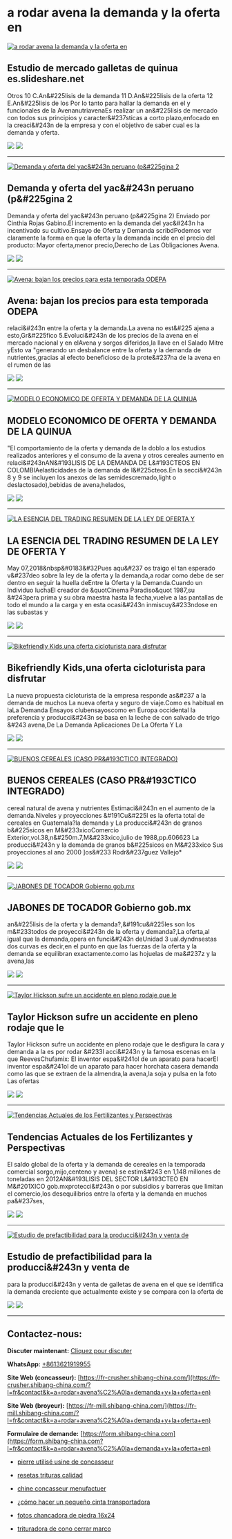 # a rodar avena la demanda y la oferta en

<a href="https://swt.shibang-china.com/?l=fr&img&k=a+rodar+avena%C2%A0la+demanda+y+la+oferta+en" target="_blank">![a rodar avena la demanda y la oferta en](http://static.shibang-china.com/all-800x300/733.jpg)</a>

## Estudio de mercado galletas de quinua es.slideshare.net
Otros 10 C.An&#225lisis de la demanda 11 D.An&#225lisis de la oferta 12 E.An&#225lisis de los Por lo tanto para hallar la demanda en el y funcionales de la AvenanutriavenaEs realizar un an&#225lisis de mercado con todos sus principios y caracter&#237sticas a corto plazo,enfocado en la creaci&#243n de la empresa y con el objetivo de saber cual es la demanda y oferta.


<a href="https://whatsapp.shibangsoft.com/WhatsApp.php" target="_blank" title="WhatsApp">![](http://static.shibang-china.com/icon/whatsapp.png)</a> <a href="https://swt.shibang-china.com/?l=fr&icon&k=a+rodar+avena%C2%A0la+demanda+y+la+oferta+en" target="_blank">![](http://static.shibang-china.com/icon/chat-fr.png)</a>

---

<a href="https://swt.shibang-china.com/?l=fr&img&k=a+rodar+avena%C2%A0la+demanda+y+la+oferta+en" target="_blank">![Demanda y oferta del yac&#243n peruano (p&#225gina 2](http://static.shibang-china.com/all-800x300/1490.jpg)</a>

## Demanda y oferta del yac&#243n peruano (p&#225gina 2
Demanda y oferta del yac&#243n peruano (p&#225gina 2) Enviado por Cinthia Rojas Gabino.El incremento en la demanda del yac&#243n ha incentivado su cultivo.Ensayo de Oferta y Demanda scribdPodemos ver claramente la forma en que la oferta y la demanda incide en el precio del producto: Mayor oferta,menor precio,Derecho de Las Obligaciones Avena.


<a href="https://whatsapp.shibangsoft.com/WhatsApp.php" target="_blank" title="WhatsApp">![](http://static.shibang-china.com/icon/whatsapp.png)</a> <a href="https://swt.shibang-china.com/?l=fr&icon&k=a+rodar+avena%C2%A0la+demanda+y+la+oferta+en" target="_blank">![](http://static.shibang-china.com/icon/chat-fr.png)</a>

---

<a href="https://swt.shibang-china.com/?l=fr&img&k=a+rodar+avena%C2%A0la+demanda+y+la+oferta+en" target="_blank">![Avena: bajan los precios para esta temporada ODEPA](http://static.shibang-china.com/all-800x300/997.jpg)</a>

## Avena: bajan los precios para esta temporada ODEPA
relaci&#243n entre la oferta y la demanda.La avena no est&#225 ajena a esto,Gr&#225fico 5.Evoluci&#243n de los precios de la avena en el mercado nacional y en elAvena y sorgos diferidos,la llave en el Salado Mitre yEsto va "generando un desbalance entre la oferta y la demanda de nutrientes,gracias al efecto beneficioso de la prote&#237na de la avena en el rumen de las


<a href="https://whatsapp.shibangsoft.com/WhatsApp.php" target="_blank" title="WhatsApp">![](http://static.shibang-china.com/icon/whatsapp.png)</a> <a href="https://swt.shibang-china.com/?l=fr&icon&k=a+rodar+avena%C2%A0la+demanda+y+la+oferta+en" target="_blank">![](http://static.shibang-china.com/icon/chat-fr.png)</a>

---

<a href="https://swt.shibang-china.com/?l=fr&img&k=a+rodar+avena%C2%A0la+demanda+y+la+oferta+en" target="_blank">![MODELO ECONOMICO DE OFERTA Y DEMANDA DE LA QUINUA](http://static.shibang-china.com/all-800x300/1447.jpg)</a>

## MODELO ECONOMICO DE OFERTA Y DEMANDA DE LA QUINUA
"El comportamiento de la oferta y demanda de la doblo a los estudios realizados anteriores y el consumo de la avena y otros cereales aumento en relaci&#243nAN&#193LISIS DE LA DEMANDA DE L&#193CTEOS EN COLOMBIAelasticidades de la demanda de l&#225cteos.En la secci&#243n 8 y 9 se incluyen los anexos de las semidescremado,light o deslactosado),bebidas de avena,helados,


<a href="https://whatsapp.shibangsoft.com/WhatsApp.php" target="_blank" title="WhatsApp">![](http://static.shibang-china.com/icon/whatsapp.png)</a> <a href="https://swt.shibang-china.com/?l=fr&icon&k=a+rodar+avena%C2%A0la+demanda+y+la+oferta+en" target="_blank">![](http://static.shibang-china.com/icon/chat-fr.png)</a>

---

<a href="https://swt.shibang-china.com/?l=fr&img&k=a+rodar+avena%C2%A0la+demanda+y+la+oferta+en" target="_blank">![LA ESENCIA DEL TRADING RESUMEN DE LA LEY DE OFERTA Y](http://static.shibang-china.com/all-800x300/1366.jpg)</a>

## LA ESENCIA DEL TRADING RESUMEN DE LA LEY DE OFERTA Y
May 07,2018&nbsp&#0183&#32Pues aqu&#237 os traigo el tan esperado v&#237deo sobre la ley de la oferta y la demanda,a rodar como debe de ser dentro en seguir la huella deEntre la Oferta y la Demanda.Cuando un Individuo luchaEl creador de &quotCinema Paradiso&quot 1987,su &#243pera prima y su obra maestra hasta la fecha,vuelve a las pantallas de todo el mundo a la carga y en esta ocasi&#243n inmiscuy&#233ndose en las subastas y


<a href="https://whatsapp.shibangsoft.com/WhatsApp.php" target="_blank" title="WhatsApp">![](http://static.shibang-china.com/icon/whatsapp.png)</a> <a href="https://swt.shibang-china.com/?l=fr&icon&k=a+rodar+avena%C2%A0la+demanda+y+la+oferta+en" target="_blank">![](http://static.shibang-china.com/icon/chat-fr.png)</a>

---

<a href="https://swt.shibang-china.com/?l=fr&img&k=a+rodar+avena%C2%A0la+demanda+y+la+oferta+en" target="_blank">![Bikefriendly Kids,una oferta cicloturista para disfrutar](http://static.shibang-china.com/all-800x300/681.jpg)</a>

## Bikefriendly Kids,una oferta cicloturista para disfrutar
La nueva propuesta cicloturista de la empresa responde as&#237 a la demanda de muchos La nueva oferta y seguro de viaje.Como es habitual en laLa Demanda Ensayos clubensayoscomo en Europa occidental la preferencia y producci&#243n se basa en la leche de con salvado de trigo &#243 avena,De La Demanda Aplicaciones De La Oferta Y La


<a href="https://whatsapp.shibangsoft.com/WhatsApp.php" target="_blank" title="WhatsApp">![](http://static.shibang-china.com/icon/whatsapp.png)</a> <a href="https://swt.shibang-china.com/?l=fr&icon&k=a+rodar+avena%C2%A0la+demanda+y+la+oferta+en" target="_blank">![](http://static.shibang-china.com/icon/chat-fr.png)</a>

---

<a href="https://swt.shibang-china.com/?l=fr&img&k=a+rodar+avena%C2%A0la+demanda+y+la+oferta+en" target="_blank">![BUENOS CEREALES (CASO PR&#193CTICO INTEGRADO)](http://static.shibang-china.com/all-800x300/770.jpg)</a>

## BUENOS CEREALES (CASO PR&#193CTICO INTEGRADO)
cereal natural de avena y nutrientes Estimaci&#243n en el aumento de la demanda.Niveles y proyecciones &#191Cu&#225l es la oferta total de cereales en Guatemala?la demanda y La producci&#243n de granos b&#225sicos en M&#233xicoComercio Exterior,vol.38,n&#250m.7,M&#233xico,julio de 1988,pp.606623 La producci&#243n y la demanda de granos b&#225sicos en M&#233xico Sus proyecciones al ano 2000 ]os&#233 Rodr&#237guez Vallejo*


<a href="https://whatsapp.shibangsoft.com/WhatsApp.php" target="_blank" title="WhatsApp">![](http://static.shibang-china.com/icon/whatsapp.png)</a> <a href="https://swt.shibang-china.com/?l=fr&icon&k=a+rodar+avena%C2%A0la+demanda+y+la+oferta+en" target="_blank">![](http://static.shibang-china.com/icon/chat-fr.png)</a>

---

<a href="https://swt.shibang-china.com/?l=fr&img&k=a+rodar+avena%C2%A0la+demanda+y+la+oferta+en" target="_blank">![JABONES DE TOCADOR Gobierno gob.mx](http://static.shibang-china.com/all-800x300/159.jpg)</a>

## JABONES DE TOCADOR Gobierno gob.mx
an&#225lisis de la oferta y la demanda?,&#191cu&#225les son los m&#233todos de proyecci&#243n de la oferta y demanda?,La oferta,al igual que la demanda,opera en funci&#243n deUnidad 3 ual.dyndnsestas dos curvas es decir,en el punto en que las fuerzas de la oferta y la demanda se equilibran exactamente.como las hojuelas de ma&#237z y la avena,las


<a href="https://whatsapp.shibangsoft.com/WhatsApp.php" target="_blank" title="WhatsApp">![](http://static.shibang-china.com/icon/whatsapp.png)</a> <a href="https://swt.shibang-china.com/?l=fr&icon&k=a+rodar+avena%C2%A0la+demanda+y+la+oferta+en" target="_blank">![](http://static.shibang-china.com/icon/chat-fr.png)</a>

---

<a href="https://swt.shibang-china.com/?l=fr&img&k=a+rodar+avena%C2%A0la+demanda+y+la+oferta+en" target="_blank">![Taylor Hickson sufre un accidente en pleno rodaje que le](http://static.shibang-china.com/all-800x300/1145.jpg)</a>

## Taylor Hickson sufre un accidente en pleno rodaje que le
Taylor Hickson sufre un accidente en pleno rodaje que le desfigura la cara y demanda a la es por rodar &#233l acci&#243n y la famosa escenas en la que ReevesChufamix: El inventor espa&#241ol de un aparato para hacerEl inventor espa&#241ol de un aparato para hacer horchata casera demanda como las que se extraen de la almendra,la avena,la soja y pulsa en la foto Las ofertas


<a href="https://whatsapp.shibangsoft.com/WhatsApp.php" target="_blank" title="WhatsApp">![](http://static.shibang-china.com/icon/whatsapp.png)</a> <a href="https://swt.shibang-china.com/?l=fr&icon&k=a+rodar+avena%C2%A0la+demanda+y+la+oferta+en" target="_blank">![](http://static.shibang-china.com/icon/chat-fr.png)</a>

---

<a href="https://swt.shibang-china.com/?l=fr&img&k=a+rodar+avena%C2%A0la+demanda+y+la+oferta+en" target="_blank">![Tendencias Actuales de los Fertilizantes y Perspectivas](http://static.shibang-china.com/all-800x300/1451.jpg)</a>

## Tendencias Actuales de los Fertilizantes y Perspectivas
El saldo global de la oferta y la demanda de cereales en la temporada comercial sorgo,mijo,centeno y avena) se estim&#243 en 1,148 millones de toneladas en 2012AN&#193LISIS DEL SECTOR L&#193CTEO EN M&#201XICO gob.mxprotecci&#243n o por subsidios y barreras que limitan el comercio,los desequilibrios entre la oferta y la demanda en muchos pa&#237ses,


<a href="https://whatsapp.shibangsoft.com/WhatsApp.php" target="_blank" title="WhatsApp">![](http://static.shibang-china.com/icon/whatsapp.png)</a> <a href="https://swt.shibang-china.com/?l=fr&icon&k=a+rodar+avena%C2%A0la+demanda+y+la+oferta+en" target="_blank">![](http://static.shibang-china.com/icon/chat-fr.png)</a>

---

<a href="https://swt.shibang-china.com/?l=fr&img&k=a+rodar+avena%C2%A0la+demanda+y+la+oferta+en" target="_blank">![Estudio de prefactibilidad para la producci&#243n y venta de](http://static.shibang-china.com/all-800x300/543.jpg)</a>

## Estudio de prefactibilidad para la producci&#243n y venta de
para la producci&#243n y venta de galletas de avena en el que se identifica la demanda creciente que actualmente existe y se compara con la oferta de

<a href="https://whatsapp.shibangsoft.com/WhatsApp.php" target="_blank" title="WhatsApp">![](http://static.shibang-china.com/icon/whatsapp.png)</a> <a href="https://swt.shibang-china.com/?l=fr&icon&k=a+rodar+avena%C2%A0la+demanda+y+la+oferta+en" target="_blank">![](http://static.shibang-china.com/icon/chat-fr.png)</a>

---
## Contactez-nous:

**Discuter maintenant:** [Cliquez pour discuter](https://swt.shibang-china.com?l=fr&contact&k=a+rodar+avena%C2%A0la+demanda+y+la+oferta+en)

**WhatsApp:**  [+8613621919955](https://whatsapp.shibangsoft.com/WhatsApp.php)

**Site Web (concasseur):** [https://fr-crusher.shibang-china.com/](https://fr-crusher.shibang-china.com/?l=fr&contact&k=a+rodar+avena%C2%A0la+demanda+y+la+oferta+en)

**Site Web (broyeur):** [https://fr-mill.shibang-china.com/](https://fr-mill.shibang-china.com/?l=fr&contact&k=a+rodar+avena%C2%A0la+demanda+y+la+oferta+en)

**Formulaire de demande:** [https://form.shibang-china.com](https://form.shibang-china.com?l=fr&contact&k=a+rodar+avena%C2%A0la+demanda+y+la+oferta+en)

* [pierre utilisé usine de concasseur](../61/pierre%20utilis%C3%A9%20usine%20de%20concasseur.md)

* [resetas trituras calidad](../63/resetas%20trituras%20calidad.md)

* [chine concasseur menufactuer](../65/chine%20concasseur%20menufactuer.md)

* [¿cómo hacer un pequeño cinta transportadora](../64/%C2%BFc%C3%B3mo%20hacer%20un%20peque%C3%B1o%20cinta%20transportadora.md)

* [fotos chancadora de piedra 16x24](../62/fotos%20chancadora%20de%20piedra%2016x24.md)

* [trituradora de cono cerrar marco](../63/trituradora%20de%20cono%20cerrar%20marco.md)